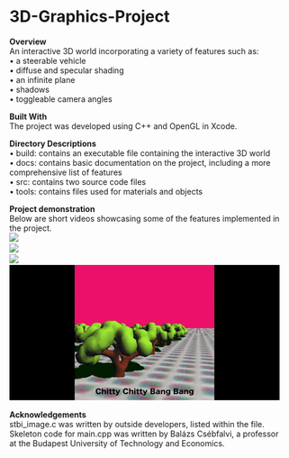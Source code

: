 # 3D-Graphics-Project

**Overview**  
An interactive 3D world incorporating a variety of features such as:  
• a steerable vehicle  
• diffuse and specular shading  
• an infinite plane  
• shadows  
• toggleable camera angles

**Built With**  
The project was developed using C++ and OpenGL in Xcode.  

**Directory Descriptions**  
• build: contains an executable file containing the interactive 3D world  
• docs: contains basic documentation on the project, including a more comprehensive list of features  
• src: contains two source code files  
• tools: contains files used for materials and objects  
  
**Project demonstration**   
Below are short videos showcasing some of the features implemented in the project.  
![](Toggle.gif)  
![](Turning.gif)  
![](DynamicAngles.gif)  
![](Chitty.gif)  
  
  
**Acknowledgements**  
stbi_image.c was written by outside developers, listed within the file.  
Skeleton code for main.cpp was written by Balázs Csébfalvi, a professor  
at the Budapest University of Technology and Economics.

